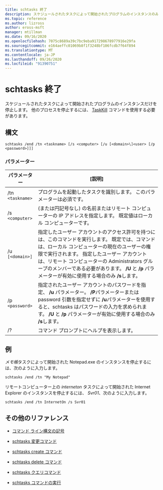 ```yaml
---
title: schtasks 終了
description: スケジュールされたタスクによって開始されたプログラムのインスタンスのみを停止する、schtasks end コマンドの参照記事。
ms.topic: reference
ms.author: lizross
author: eross-msft
manager: mtillman
ms.date: 09/16/2020
ms.openlocfilehash: 7075c8689a39c7bc9eba917298678977916e29fa
ms.sourcegitcommit: e164aeffc01069b8f1f3248bf106fcdb7f64f894
ms.translationtype: MT
ms.contentlocale: ja-JP
ms.lasthandoff: 09/26/2020
ms.locfileid: "91390751"
---
```

# <a name="schtasks-end"></a>schtasks 終了

スケジュールされたタスクによって開始されたプログラムのインスタンスだけを停止します。 他のプロセスを停止するには、 [TaskKill](taskkill.md) コマンドを使用する必要があります。

## <a name="syntax"></a>構文

```
schtasks /end /tn <taskname> [/s <computer> [/u [<domain>\]<user> [/p <password>]]]
```

### <a name="parameters"></a>パラメーター

| パラメーター | [説明] |
|--|--|
| /tn `<taskname>` | プログラムを起動したタスクを識別します。 このパラメーターは必須です。 |
| /s `<computer>` | (または円記号なし) の名前またはリモート コンピューターの IP アドレスを指定します。 既定値はローカル コンピューターです。 |
| /u `[<domain>]` | 指定したユーザー アカウントのアクセス許可を持つには、このコマンドを実行します。 既定では、コマンドは、ローカル コンピューターの現在のユーザーの権限で実行されます。 指定したユーザー アカウントは、リモート コンピューターの Administrators グループのメンバーである必要があります。 **/U** と **/p** パラメーターが有効に使用する場合のみ **/s**します。 |
| /p `<password>` | 指定されたユーザー アカウントのパスワードを指定、 **/u** パラメーター。 **/P**パラメーターまたは password 引数を指定せずに **/u**パラメーターを使用すると、schtasks はパスワードの入力を求められます。 **/U** と **/p** パラメーターが有効に使用する場合のみ **/s**します。 |
| /? | コマンド プロンプトにヘルプを表示します。 |

## <a name="examples"></a>例

*メモ帳*タスクによって開始された Notepad.exe のインスタンスを停止するには、次のように入力します。

```
schtasks /end /tn "My Notepad"
```

リモートコンピューター上の *interneton* タスクによって開始された Internet Explorer のインスタンスを停止するには、 *Svr01*、次のように入力します。

```
schtasks /end /tn InternetOn /s Svr01
```

## <a name="additional-references"></a>その他のリファレンス

- [コマンド ライン構文の記号](command-line-syntax-key.md)

- [schtasks 変更コマンド](schtasks-change.md)

- [schtasks create コマンド](schtasks-create.md)

- [schtasks delete コマンド](schtasks-delete.md)

- [schtasks クエリコマンド](schtasks-query.md)

- [schtasks コマンドの実行](schtasks-run.md)
